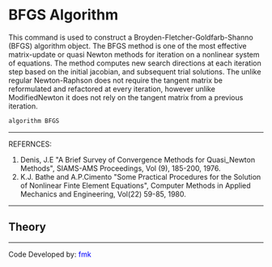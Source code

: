 # BFGS Algorithm

<p>This command is used to construct a Broyden-Fletcher-Goldfarb-Shanno
(BFGS) algorithm object. The BFGS method is one of the most effective
matrix-update or quasi Newton methods for iteration on a nonlinear
system of equations. The method computes new search directions at each
iteration step based on the initial jacobian, and subsequent trial
solutions. The unlike regular Newton-Raphson does not require the
tangent matrix be reformulated and refactored at every iteration,
however unlike ModifiedNewton it does not rely on the tangent matrix
from a previous iteration.</p>

```tcl
algorithm BFGS
```
<hr />
<p>REFERNCES:</p>
<ol>
<li>Denis, J.E "A Brief Survey of Convergence Methods for Quasi_Newton
Methods", SIAMS-AMS Proceedings, Vol (9), 185-200, 1976.</li>
<li>K.J. Bathe and A.P.Cimento "Some Practical Procedures for the
Solution of Nonlinear Finte Element Equations", Computer Methods in
Applied Mechanics and Engineering, Vol(22) 59-85, 1980.</li>
</ol>
<hr />

## Theory

<hr />
<p>Code Developed by: <span style="color:blue"> fmk
</span></p>
